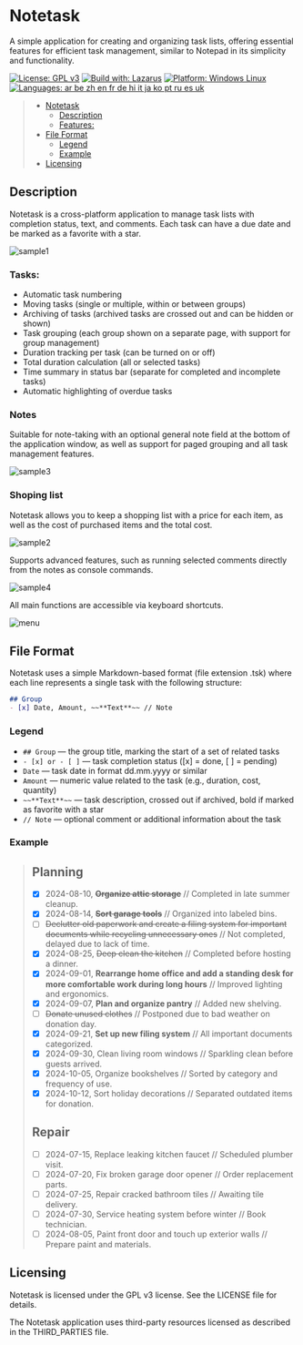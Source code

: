 # Notetask
A simple application for creating and organizing task lists, offering essential features for efficient task management, similar to Notepad in its simplicity and functionality.

[![License: GPL v3](https://img.shields.io/badge/License-GPLv3-blue.svg)](https://www.gnu.org/licenses/gpl-3.0)
[![Build with: Lazarus](https://img.shields.io/badge/Build_with-Lazarus-blueviolet)](https://www.lazarus-ide.org/)
[![Platform: Windows Linux](https://img.shields.io/badge/Platform-Windows_Linux-yellow)](#)
[![Languages: ar be zh en fr de hi it ja ko pt ru es uk](https://img.shields.io/badge/Lang-ar_be_zh_en_fr_de_hi_it_ja_ko_pt_ru_es_uk-green)](https://www.ethnologue.com)

>- [Notetask](#notetask)
>   - [Description](#description)
>   - [Features:](#features)
>- [File Format](#file-format)
>   - [Legend](#legend)
>   - [Example](#example)
>- [Licensing](#licensing)

## Description

Notetask is a cross-platform application to manage task lists with completion status, text, and comments. Each task can have a due date and be marked as a favorite with a star.

![sample1](samples/sample1.png)

### Tasks:
- Automatic task numbering
- Moving tasks (single or multiple, within or between groups)
- Archiving of tasks (archived tasks are crossed out and can be hidden or shown)
- Task grouping (each group shown on a separate page, with support for group management)
- Duration tracking per task (can be turned on or off)
- Total duration calculation (all or selected tasks)
- Time summary in status bar (separate for completed and incomplete tasks)
- Automatic highlighting of overdue tasks

### Notes
Suitable for note-taking with an optional general note field at the bottom of the application window, as well as support for paged grouping and all task management features.

![sample3](samples/sample3.png)

### Shoping list
Notetask allows you to keep a shopping list with a price for each item, as well as the cost of purchased items and the total cost.

![sample2](samples/sample2.png)

Supports advanced features, such as running selected comments directly from the notes as console commands.

![sample4](samples/sample4.png)

All main functions are accessible via keyboard shortcuts.
 
 ![menu](samples/menu.png)

## File Format

Notetask uses a simple Markdown-based format (file extension .tsk) where each line represents a single task with the following structure:

```md
## Group
- [x] Date, Amount, ~~**Text**~~ // Note   
```
### Legend

- `## Group` — the group title, marking the start of a set of related tasks  
- `- [x] or - [ ]` — task completion status ([x] = done, [ ] = pending)
- `Date` — task date in format dd.mm.yyyy or similar
- `Amount` — numeric value related to the task (e.g., duration, cost, quantity)
- `~~**Text**~~` — task description, crossed out if archived, bold if marked as favorite with a star
- `// Note` — optional comment or additional information about the task


### Example

>## Planning
>- [x] 2024-08-10, ~~**Organize attic storage**~~ // Completed in late summer cleanup.
>- [x] 2024-08-14, ~~**Sort garage tools**~~ // Organized into labeled bins.
>- [ ] ~~Declutter old paperwork and create a filing system for important documents while recycling unnecessary ones~~ // Not completed, delayed due to lack of time.
>- [x] 2024-08-25, ~~Deep clean the kitchen~~ // Completed before hosting a dinner.
>- [x] 2024-09-01, **Rearrange home office and add a standing desk for more comfortable work during long hours** // Improved lighting and ergonomics.
>- [x] 2024-09-07, **Plan and organize pantry** // Added new shelving.
>- [ ] ~~Donate unused clothes~~ // Postponed due to bad weather on donation day.
>- [x] 2024-09-21, **Set up new filing system** // All important documents categorized.
>- [x] 2024-09-30, Clean living room windows // Sparkling clean before guests arrived.
>- [x] 2024-10-05, Organize bookshelves // Sorted by category and frequency of use.
>- [x] 2024-10-12, Sort holiday decorations // Separated outdated items for donation.
>## Repair
>- [ ] 2024-07-15, Replace leaking kitchen faucet // Scheduled plumber visit.
>- [ ] 2024-07-20, Fix broken garage door opener // Order replacement parts.
>- [ ] 2024-07-25, Repair cracked bathroom tiles // Awaiting tile delivery.
>- [ ] 2024-07-30, Service heating system before winter // Book technician.
>- [ ] 2024-08-05, Paint front door and touch up exterior walls // Prepare paint and materials.

## Licensing

Notetask is licensed under the GPL v3 license. See the LICENSE file for details.

The Notetask application uses third-party resources licensed as described in the THIRD_PARTIES file.